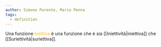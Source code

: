 ```yaml
---
author: Simone Parente, Mario Penna
tags:
  - definition
---
```

Una funzione <span style="color:#ffbe0a">biettiva</span> è una funzione che è sia [[Iniettività|iniettiva]] che [[Suriettività|suriettiva]].
